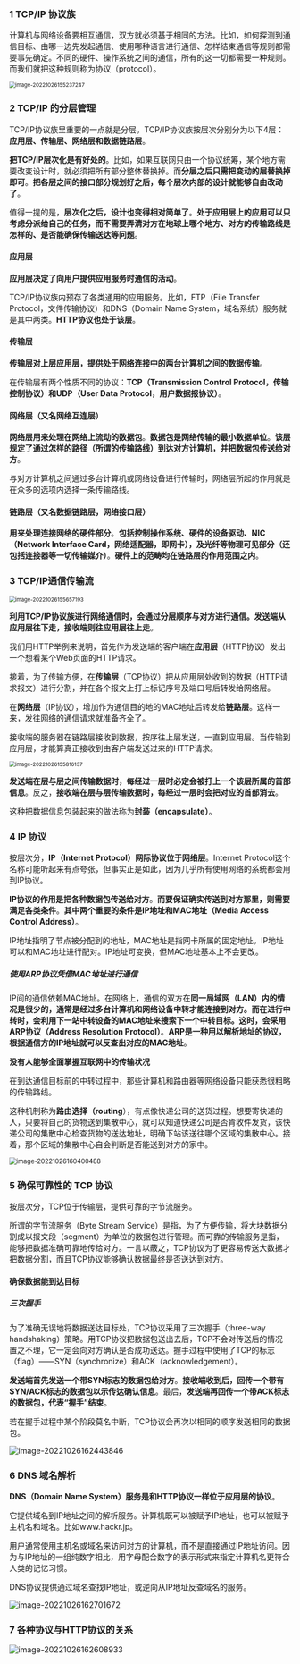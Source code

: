 ### 1 TCP/IP 协议族

计算机与网络设备要相互通信，双方就必须基于相同的方法。比如，如何探测到通信目标、由哪一边先发起通信、使用哪种语言进行通信、怎样结束通信等规则都需要事先确定。不同的硬件、操作系统之间的通信，所有的这一切都需要一种规则。而我们就把这种规则称为协议（protocol）。

<img src="media/images/image-20221026155237247.png" alt="image-20221026155237247" style="zoom: 67%;" />

### 2 TCP/IP 的分层管理

TCP/IP协议族里重要的一点就是分层。TCP/IP协议族按层次分别分为以下4层：**应用层、传输层、网络层和数据链路层**。

**把TCP/IP层次化是有好处的**。比如，如果互联网只由一个协议统筹，某个地方需要改变设计时，就必须把所有部分整体替换掉。而**分层之后只需把变动的层替换掉即可**。**把各层之间的接口部分规划好之后，每个层次内部的设计就能够自由改动了**。

值得一提的是，**层次化之后，设计也变得相对简单了**。**处于应用层上的应用可以只考虑分派给自己的任务，而不需要弄清对方在地球上哪个地方、对方的传输路线是怎样的、是否能确保传输送达等问题**。

#### 应用层

**应用层决定了向用户提供应用服务时通信的活动**。

TCP/IP协议族内预存了各类通用的应用服务。比如，FTP（File Transfer Protocol，文件传输协议）和DNS（Domain Name System，域名系统）服务就是其中两类。**HTTP协议也处于该层**。

#### 传输层

**传输层对上层应用层，提供处于网络连接中的两台计算机之间的数据传输**。

在传输层有两个性质不同的协议：**TCP（Transmission Control Protocol，传输控制协议）和UDP（User Data Protocol，用户数据报协议）**。

#### 网络层（又名网络互连层）

**网络层用来处理在网络上流动的数据包**。**数据包是网络传输的最小数据单位**。**该层规定了通过怎样的路径（所谓的传输路线）到达对方计算机，并把数据包传送给对方**。

与对方计算机之间通过多台计算机或网络设备进行传输时，网络层所起的作用就是在众多的选项内选择一条传输路线。

#### 链路层（又名数据链路层，网络接口层）

**用来处理连接网络的硬件部分**。**包括控制操作系统、硬件的设备驱动、NIC（Network Interface Card，网络适配器，即网卡），及光纤等物理可见部分（还包括连接器等一切传输媒介）**。**硬件上的范畴均在链路层的作用范围之内**。

### 3 TCP/IP通信传输流

<img src="media/images/image-20221026155657193.png" alt="image-20221026155657193" style="zoom:67%;" />

**利用TCP/IP协议族进行网络通信时，会通过分层顺序与对方进行通信。发送端从应用层往下走，接收端则往应用层往上走**。

我们用HTTP举例来说明，首先作为发送端的客户端在**应用层**（HTTP协议）发出一个想看某个Web页面的HTTP请求。

接着，为了传输方便，在**传输层**（TCP协议）把从应用层处收到的数据（HTTP请求报文）进行分割，并在各个报文上打上标记序号及端口号后转发给网络层。

在**网络层**（IP协议），增加作为通信目的地的MAC地址后转发给**链路层**。这样一来，发往网络的通信请求就准备齐全了。

接收端的服务器在链路层接收到数据，按序往上层发送，一直到应用层。当传输到应用层，才能算真正接收到由客户端发送过来的HTTP请求。

<img src="media/images/image-20221026155816137.png" alt="image-20221026155816137" style="zoom:67%;" />

**发送端在层与层之间传输数据时，每经过一层时必定会被打上一个该层所属的首部信息**。反之，**接收端在层与层传输数据时，每经过一层时会把对应的首部消去**。

这种把数据信息包装起来的做法称为**封装（encapsulate）**。

### 4 IP 协议

按层次分，**IP（Internet Protocol）网际协议位于网络层**。Internet Protocol这个名称可能听起来有点夸张，但事实正是如此，因为几乎所有使用网络的系统都会用到IP协议。

**IP协议的作用是把各种数据包传送给对方**。**而要保证确实传送到对方那里，则需要满足各类条件**。**其中两个重要的条件是IP地址和MAC地址（Media Access Control Address）**。

IP地址指明了节点被分配到的地址，MAC地址是指网卡所属的固定地址。IP地址可以和MAC地址进行配对。IP地址可变换，但MAC地址基本上不会更改。

##### 使用ARP协议凭借MAC地址进行通信

IP间的通信依赖MAC地址。在网络上，通信的双方在**同一局域网（LAN）**内的情况是很少的，通常是经过多台计算机和网络设备中转才能连接到对方。而在进行中转时，会利用下一站中转设备的MAC地址来搜索下一个中转目标。这时，会采用**ARP协议（Address Resolution Protocol）**。**ARP是一种用以解析地址的协议，根据通信方的IP地址就可以反查出对应的MAC地址**。

**没有人能够全面掌握互联网中的传输状况**

在到达通信目标前的中转过程中，那些计算机和路由器等网络设备只能获悉很粗略的传输路线。

这种机制称为**路由选择（routing**），有点像快递公司的送货过程。想要寄快递的人，只要将自己的货物送到集散中心，就可以知道快递公司是否肯收件发货，该快递公司的集散中心检查货物的送达地址，明确下站该送往哪个区域的集散中心。接着，那个区域的集散中心自会判断是否能送到对方的家中。

<img src="media/images/image-20221026160400488.png" alt="image-20221026160400488" style="zoom: 80%;" />

### 5 确保可靠性的 TCP 协议

按层次分，TCP位于传输层，提供可靠的字节流服务。

所谓的字节流服务（Byte Stream Service）是指，为了方便传输，将大块数据分割成以报文段（segment）为单位的数据包进行管理。而可靠的传输服务是指，能够把数据准确可靠地传给对方。一言以蔽之，TCP协议为了更容易传送大数据才把数据分割，而且TCP协议能够确认数据最终是否送达到对方。

#### 确保数据能到达目标

##### 三次握手

为了准确无误地将数据送达目标处，TCP协议采用了三次握手（three-way handshaking）策略。用TCP协议把数据包送出去后，TCP不会对传送后的情况置之不理，它一定会向对方确认是否成功送达。握手过程中使用了TCP的标志（flag）——SYN（synchronize）和ACK（acknowledgement）。

**发送端首先发送一个带SYN标志的数据包给对方**。**接收端收到后，回传一个带有SYN/ACK标志的数据包以示传达确认信息**。最后，**发送端再回传一个带ACK标志的数据包，代表“握手”结束**。

若在握手过程中某个阶段莫名中断，TCP协议会再次以相同的顺序发送相同的数据包。

![image-20221026162443846](media/images/image-20221026162443846.png)

### 6 DNS 域名解析

**DNS（Domain Name System）服务是和HTTP协议一样位于应用层的协议**。

它提供域名到IP地址之间的解析服务。计算机既可以被赋予IP地址，也可以被赋予主机名和域名。比如www.hackr.jp。

用户通常使用主机名或域名来访问对方的计算机，而不是直接通过IP地址访问。因为与IP地址的一组纯数字相比，用字母配合数字的表示形式来指定计算机名更符合人类的记忆习惯。

DNS协议提供通过域名查找IP地址，或逆向从IP地址反查域名的服务。

![image-20221026162701672](media/images/image-20221026162701672.png)

### 7 各种协议与HTTP协议的关系

![image-20221026162608933](media/images/image-20221026162608933.png)